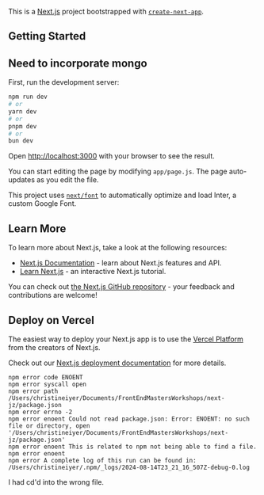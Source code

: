 This is a [Next.js](https://nextjs.org/) project bootstrapped with [`create-next-app`](https://github.com/vercel/next.js/tree/canary/packages/create-next-app).

## Getting Started

## Need to incorporate mongo 

First, run the development server:

```bash
npm run dev
# or
yarn dev
# or
pnpm dev
# or
bun dev
```

Open [http://localhost:3000](http://localhost:3000) with your browser to see the result.

You can start editing the page by modifying `app/page.js`. The page auto-updates as you edit the file.

This project uses [`next/font`](https://nextjs.org/docs/basic-features/font-optimization) to automatically optimize and load Inter, a custom Google Font.

## Learn More

To learn more about Next.js, take a look at the following resources:

- [Next.js Documentation](https://nextjs.org/docs) - learn about Next.js features and API.
- [Learn Next.js](https://nextjs.org/learn) - an interactive Next.js tutorial.

You can check out [the Next.js GitHub repository](https://github.com/vercel/next.js/) - your feedback and contributions are welcome!

## Deploy on Vercel

The easiest way to deploy your Next.js app is to use the [Vercel Platform](https://vercel.com/new?utm_medium=default-template&filter=next.js&utm_source=create-next-app&utm_campaign=create-next-app-readme) from the creators of Next.js.

Check out our [Next.js deployment documentation](https://nextjs.org/docs/deployment) for more details.

```JS
npm error code ENOENT
npm error syscall open
npm error path /Users/christineiyer/Documents/FrontEndMastersWorkshops/next-jz/package.json
npm error errno -2
npm error enoent Could not read package.json: Error: ENOENT: no such file or directory, open '/Users/christineiyer/Documents/FrontEndMastersWorkshops/next-jz/package.json'
npm error enoent This is related to npm not being able to find a file.
npm error enoent
npm error A complete log of this run can be found in: /Users/christineiyer/.npm/_logs/2024-08-14T23_21_16_507Z-debug-0.log
```

I had cd'd into the wrong file.
